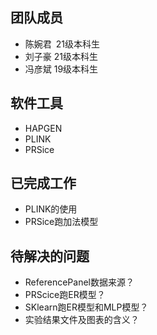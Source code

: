## 团队成员
- 陈婉君 21级本科生
- 刘子豪 21级本科生
- 冯彦斌 19级本科生

## 软件工具
- HAPGEN
- PLINK
- PRSice

## 已完成工作
- PLINK的使用
- PRSice跑加法模型

## 待解决的问题
- ReferencePanel数据来源？
- PRScice跑ER模型？
- SKlearn跑ER模型和MLP模型？
- 实验结果文件及图表的含义？
